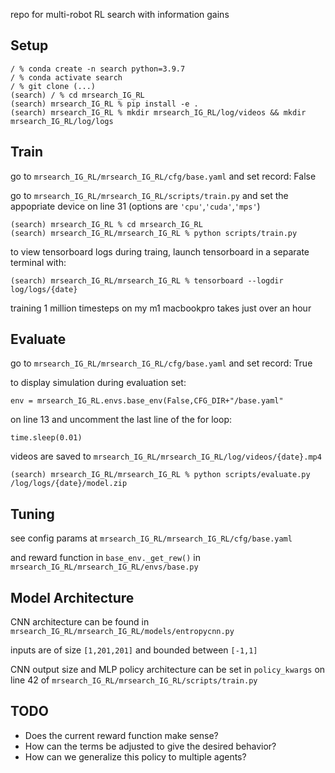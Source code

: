 repo for multi-robot RL search with information gains

## Setup
    / % conda create -n search python=3.9.7
    / % conda activate search
    / % git clone (...)
    (search) / % cd mrsearch_IG_RL
    (search) mrsearch_IG_RL % pip install -e .
    (search) mrsearch_IG_RL % mkdir mrsearch_IG_RL/log/videos && mkdir mrsearch_IG_RL/log/logs
## Train
go to ``mrsearch_IG_RL/mrsearch_IG_RL/cfg/base.yaml`` and set record: False

go to ``mrsearch_IG_RL/mrsearch_IG_RL/scripts/train.py`` and set the appopriate device on line 31 (options are ``'cpu'``,``'cuda'``,``'mps'``)

    (search) mrsearch_IG_RL % cd mrsearch_IG_RL
    (search) mrsearch_IG_RL/mrsearch_IG_RL % python scripts/train.py
to view tensorboard logs during traing, launch tensorboard in a separate terminal with:

    (search) mrsearch_IG_RL/mrsearch_IG_RL % tensorboard --logdir log/logs/{date}
training 1 million timesteps on my m1 macbookpro takes just over an hour
## Evaluate
go to ``mrsearch_IG_RL/mrsearch_IG_RL/cfg/base.yaml`` and set record: True

to display simulation during evaluation set:

    env = mrsearch_IG_RL.envs.base_env(False,CFG_DIR+"/base.yaml"
on line 13 and uncomment the last line of the for loop:

    time.sleep(0.01)
videos are saved to ``mrsearch_IG_RL/mrsearch_IG_RL/log/videos/{date}.mp4``

    (search) mrsearch_IG_RL/mrsearch_IG_RL % python scripts/evaluate.py /log/logs/{date}/model.zip
## Tuning
see config params at ``mrsearch_IG_RL/mrsearch_IG_RL/cfg/base.yaml``

and reward function in ``base_env._get_rew()`` in ``mrsearch_IG_RL/mrsearch_IG_RL/envs/base.py``
## Model Architecture
CNN architecture can be found in ``mrsearch_IG_RL/mrsearch_IG_RL/models/entropycnn.py``

inputs are of size ``[1,201,201]`` and bounded between ``[-1,1]``

CNN output size and MLP policy architecture can be set in ``policy_kwargs`` on line 42 of ``mrsearch_IG_RL/mrsearch_IG_RL/scripts/train.py``
## TODO
- Does the current reward function make sense?
- How can the terms be adjusted to give the desired behavior?
- How can we generalize this policy to multiple agents?
